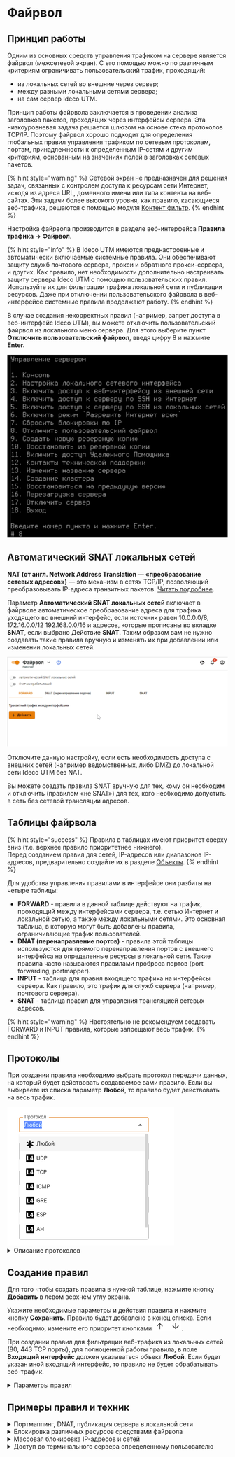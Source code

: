 # Файрвол

## Принцип работы

Одним из основных средств управления трафиком на сервере является файрвол (межсетевой экран). С его помощью можно по различным критериям ограничивать пользовательский трафик, проходящий:

* из локальных сетей во внешние через сервер;
* между разными локальными сетями сервера;
* на сам сервер Ideco UTM.

Принцип работы файрвола заключается в проведении анализа заголовков пакетов, проходящих через интерфейсы сервера. Эта низкоуровневая задача решается шлюзом на основе стека протоколов TCP/IP. Поэтому файрвол хорошо подходит для определения глобальных правил управления трафиком по сетевым протоколам, портам, принадлежности к определенным IP-сетям и другим критериям, основанным на значениях полей в заголовках сетевых пакетов.

{% hint style="warning" %}
Сетевой экран не предназначен для решения задач, связанных с контролем доступа к ресурсам сети Интернет, исходя из адреса URL, доменного имени или типа контента на веб-сайтах. Эти задачи более высокого уровня, как правило, касающиеся веб-трафика, решаются с помощью модуля [Контент фильтр](content-filter/).
{% endhint %}

Настройка файрвола производится в разделе веб-интерфейса **Правила трафика -> Файрвол**.

{% hint style="info" %}
В Ideco UTM имеются преднастроенные и автоматически включаемые системные правила. Они обеспечивают защиту служб почтового сервера, прокси и обратного прокси-сервера, и других. Как правило, нет необходимости дополнительно настраивать защиту сервера Ideco UTM с помощью пользовательских правил. Используйте их для фильтрации трафика локальной сети и публикации ресурсов. Даже при отключении пользовательского файрвола в веб-интерфейсе системные правила продолжают работу.
{% endhint %}

В случае создания некорректных правил (например, запрет доступа в веб-интерфейс Ideco UTM), вы можете отключить пользовательский файрвол из локального меню сервера. Для этого выберите пункт **Отключить пользовательский файрвол**, введя цифру 8 и нажмите **Enter.**

![](../../.gitbook/assets/firewall-down.png)

## Автоматический SNAT локальных сетей

**NAT (от англ. Network Address Translation — «преобразование сетевых адресов»)** — это механизм в сетях TCP/IP, позволяющий преобразовывать IP-адреса транзитных пакетов. [Читать подробнее](https://ru.wikipedia.org/wiki/NAT).

Параметр **Автоматический SNAT локальных сетей** включает в файрволе автоматическое преобразование адреса для трафика уходящего во внешний интерфейс, если источник равен 10.0.0.0/8, 172.16.0.0/12 192.168.0.0/16 и адресов, которые прописаны во вкладке **SNAT**, если выбрано Действие **SNAT**. Таким образом вам не нужно создавать такие правила вручную и изменять их при добавлении или изменении локальных сетей.

![](../../.gitbook/assets/snat.gif)

Отключите данную настройку, если есть необходимость доступа с внешних сетей (например ведомственных, либо DMZ) до локальной сети Ideco UTM без NAT.

Вы можете создать правила SNAT вручную для тех, кому он необходим и отключить (правилом «не SNAT») для тех, кого необходимо допустить в сеть без сетевой трансляции адресов.

## Таблицы файрвола

{% hint style="success" %}
Правила в таблицах имеют приоритет сверху вниз (т.е. верхнее правило приоритетнее нижнего). \
Перед созданием правил для сетей, IP-адресов или диапазонов IP-адресов, предварительно создайте их в разделе [Объекты](aliases.md).
{% endhint %}

Для удобства управления правилами в интерфейсе они разбиты на четыре таблицы:

* **FORWARD** - правила в данной таблице действуют на трафик, проходящий между интерфейсами сервера, т.е. сетью Интернет и локальной сетью, а также между локальными сетями. Это основная таблица, в которую могут быть добавлены правила, ограничивающие трафик пользователей.
* **DNAT (перенаправление портов)** - правила этой таблицы используются для прямого перенаправления портов с внешнего интерфейса на определенные ресурсы в локальной сети. Такие правила часто называются правилами проброса портов (port forwarding, portmapper).
* **INPUT** - таблица для правил входящего трафика на интерфейсы сервера. Как правило, это трафик для служб сервера (например, почтового сервера).
* **SNAT** - таблица правил для управления трансляцией сетевых адресов.

{% hint style="warning" %}
Настоятельно не рекомендуем создавать FORWARD и INPUT правила, которые запрещают весь трафик.
{% endhint %}

## Протоколы

При создании правила необходимо выбрать протокол передачи данных, на который будет действовать создаваемое вами правило. Если вы выбираете из списка параметр **Любой**, то правило будет действовать на весь трафик.

<img src="../../.gitbook/assets/protocols.png" alt="" data-size="original">

<details>

<summary>Описание протоколов</summary>

* **UDP** - Является одним из самых простых протоколов транспортного уровня модели OSI. Не гарантирует доставку пакета. Это позволяет ему гораздо быстрее и эффективнее доставлять данные для приложений, которым требуется большая пропускная способность линий связи или требуется малое время доставки данных;
* **TCP** - Выполняет функции протокола транспортного уровня модели OSI. В отличие от UDP, TCP гарантирует доставку пакета;
* **ICMP** - В основном используется для передачи сообщений об ошибках и других исключительных ситуациях, возникших при передаче данных;
* **GRE** - Назначение протокола – инкапсуляция пакетов сетевого уровня модели OSI в IP-пакеты. Номер протокола в IP – 47. В основном используется при создании VPN (Virtual Private Network);
* **AH** - Протокол защиты передаваемых данных в IPsec. Обеспечивает идентификацию, проверку целостности и защиту от воспроизведения информации;
* **ESP** - Протокол защиты передаваемых данных в IPsec. Обеспечивает идентификацию, проверку целостности и защиту от воспроизведения информации. **Отличие протокола ESP от AH состоит в том, что ESP выполняет шифрование данных**. При работе с ESP для шифрования и расшифровки данных обе конечные системы применяют общий ключ.

</details>

## Создание правил

Для того чтобы создать правила в нужной таблице, нажмите кнопку **Добавить** в левом верхнем углу экрана.

Укажите необходимые параметры и действия правила и нажмите кнопку **Сохранить**. Правило будет добавлено в конец списка. Если необходимо, измените его приоритет кнопками ![up-down.png](../../.gitbook/assets/up-down.png).

При создании правил для фильтрации веб-трафика из локальных сетей (80, 443 TCP порты), для полноценной работы правила, в поле **Входящий интерфейс** должен указываться объект **Любой**. Если будет указан иной входящий интерфейс, то правило не будет обрабатывать веб-трафик.

<details>

<summary>Параметры правил</summary>

По-умолчанию используется политика **РАЗРЕШИТЬ**. Если вы не создадите запрещающих правил, все порты и протоколы для пользователей будут разрешены.

#### Параметры

* **Протокол** - Протокол передачи данных (UDP/TCP/ICMP/GRE/ESP/AH либо **Любой**);
* **Источник** - IP-адрес источника трафика (src), проходящего через шлюз. В этом поле могут быть указаны IP-адреса, диапазоны IP-адресов, сети или домены - данные берутся из [Объектов](aliases.md), заданных пользователем. Также в качестве источника могут использоваться пользователи и группы (при смене их IP-адресов, файрвол автоматически это учтет);
* **Порт назначения** - Указывается при создании правила с протоколами TCP/UDP. Это может быть отдельный порт, список портов или диапазон портов, определенных в [Объектах](aliases.md);
* **Входящий интерфейс** - Интерфейс UTM, в который будет входить трафик;
* **Исходящий интерфейс** - Интерфейс UTM, через который будет выходить трафик;
* **Время действия** - Время действия правила. Указываются временные промежутки (например, **рабочее время**), которые определяются в [Объектах](aliases.md);
* **Комментарий** - Произвольный текст, поясняющий цель действия правила. Значение не должно быть длиннее 255 символов;
* **Действие** - Разрешает или запрещает трафик

#### Действия

* **Запретить** - Запрещает трафик;
* **Разрешить** - Разрешает трафик;
* **DNAT** - Транслирует адреса назначения, тем самым позволяет перенаправить входящий трафик. Ниже в поле **Изменить IP-адрес назначения** вы можете указать один IP-адрес или диапазон (при указании диапазона IP-адресов пакет будет перенаправлен на любой из них). Аналогично, если при создании правила вы указали протоколы TCP или UDP, то появится поле **Сменить порт назначения**. С помощью этой возможности можно прозрачно переадресовать входящий трафик на другой адрес или порт;
* **SNAT** - Транслирует адреса источника;
* **Не производить SNAT** - Отменяет действие SNAT для трафика, удовлетворяющего критериям правила;
* **Не производить DNAT** - Отменяет действие DNAT для трафика, удовлетворяющего критериям правила.

</details>

## Примеры правил и техник

<details>

<summary>Портмаппинг, DNAT, публикация сервера в локальной сети</summary>

Примеры данных настроек подробно описаны в соответствующих статьях в разделе [Публикация ресурсов.](../publishing-resources/)

</details>

<details>

<summary>Блокировка различных ресурсов средствами файрвола</summary>

Вопросы блокировки различных ресурсов: программ удаленного управления (AmmyAdmin и TeamViewer), мессенджеров и другого ПО описаны в разделе [Блокировка популярных ресурсов](../../recipes/popular-recipes/blocking-popular-resources.md).

</details>

<details>

<summary>Массовая блокировка IP-адресов и сетей</summary>

1\. Нужно сформировать список для блокировки в текстовом файле:

* Наименование файла обязательно должно быть manual\_blocklist.txt.
* В одной строке следует указывать только один IP-адрес или одну сеть.
* Формат написания IP-адреса: 1.2.3.4
* Формат написания сети: 1.2.3.0/24

<img src="../../.gitbook/assets/manual-blocklist.png" alt="" data-size="original">

2\. Переместить файл manual\_blocklist.txt в каталог /var/opt/ideco/firewall-backend/

3\. В терминале Ideco UTM выполнить команду ideco-apply-manual-blocklist

После перезагрузки Ideco UTM IP-адреса и сети из файла будут автоматически блокироваться (дополнительно выполнять команду ideco-apply-manual-blocklist не нужно). При обновлении Ideco UTM, список блокировок сохранится.

Если требуется добавление адресов в список заблокированных, следует добавить адреса в файл /var/opt/ideco/firewall-backend/manual\_blocklist.txt и повторно выполнить команду ideco-apply-manual-blocklist.

Для удаления адресов из списка заблокированных, следует удалить необходимые адреса из файла /var/opt/ideco/firewall-backend/manual\_blocklist.txt и выполнить команду ideco-apply-manual-blocklist

</details>

<details>

<summary>Доступ до терминального сервера определенному пользователю</summary>

1\. Во вкладке **Forward** нажмите **Добавить**;

2\. Заполните следующие поля:

* **Протокол** - выберите TCP
* **Источник** - выберите пользователя или группу пользователей
* **Назначения** - укажите адрес терминального сервера
* **Порты назначения** - укажите порт 3389 
* **Действие** - Разрешить

![](../../.gitbook/assets/firewall.png)

3\. Нажмите **Сохранить**.

</details>